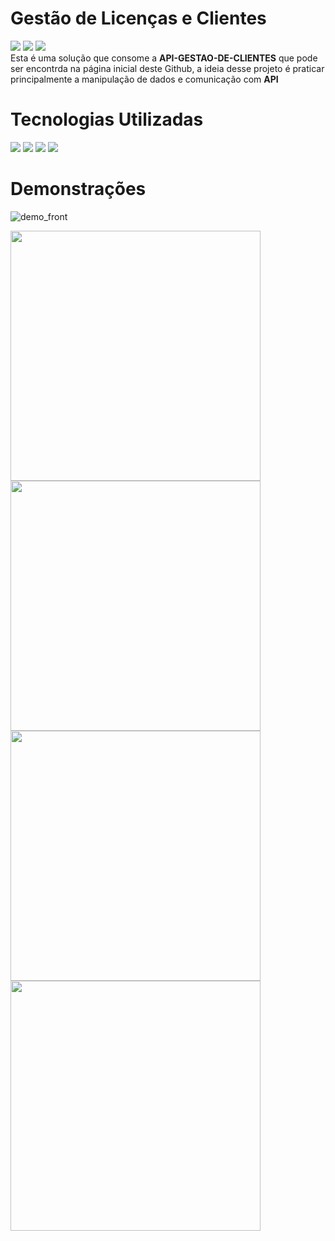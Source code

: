 # Gestão de Licenças e Clientes 
<img src="https://img.shields.io/badge/VERSION-1.00-orange"> <img src="https://img.shields.io/badge/STATUS-EM%20DESENVOLVIMENTO-brightgreen"> <img src="https://img.shields.io/badge/RELEASE--DATE-MAY--23-orange"><br>
Esta é uma solução que consome a **API-GESTAO-DE-CLIENTES** que pode ser encontrda na página inicial deste Github, a ideia desse projeto é praticar principalmente a manipulação de dados e comunicação com **API**

# Tecnologias Utilizadas
<div><img src="https://img.shields.io/badge/JavaScript-323330?style=for-the-badge&logo=javascript&logoColor=F7DF1E"/>
<img src="https://img.shields.io/badge/HTML5-E34F26?style=for-the-badge&logo=html5&logoColor=white"/>
<img src="https://img.shields.io/badge/CSS3-1572B6?style=for-the-badge&logo=css3&logoColor=white"/>
<img src="https://img.shields.io/badge/Bulma-00D1B2?style=for-the-badge&logo=Bulma&logoColor=white"/></div>

# Demonstrações
![demo_front](https://github.com/renannevesc94/frontend_gestao_clientes/assets/19363079/e1db76c4-d149-48e5-b9e1-2bfaa516f123)

<div>
    <img src="https://github.com/renannevesc94/frontend_gestao_clientes/assets/19363079/c55726fb-e93a-4d7a-a4f1-b2203a7617e0" width="400"/>
    <img src="https://github.com/renannevesc94/frontend_gestao_clientes/assets/19363079/e78fa755-cb30-43d4-a221-15a9671e5703" width="400"/>
</div>
<div>
    <img src="https://github.com/renannevesc94/frontend_gestao_clientes/assets/19363079/f0bbb645-0863-467f-a3e5-cb03428e9a2d" width="400"/>
    <img src="https://github.com/renannevesc94/frontend_gestao_clientes/assets/19363079/5944b574-a9f2-4b30-858c-927a5e8e2775" width="400"/>
</div>

